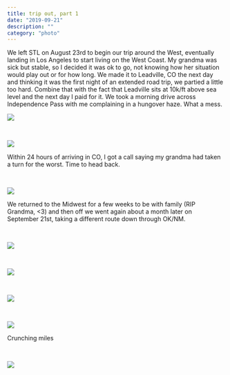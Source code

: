 ```yaml
---
title: trip out, part 1
date: "2019-09-21"
description: ""
category: "photo"
---
```


We left STL on August 23rd to begin our trip around the West, eventually landing in Los Angeles to start living on the West Coast. My grandma was sick but stable, so I decided it was ok to go, not knowing how her situation would play out or for how long. We made it to Leadville, CO the next day and thinking it was the first night of an extended road trip, we partied a little too hard. Combine that with the fact that Leadville sits at 10k/ft above sea level and the next day I paid for it. We took a morning drive across Independence Pass with me complaining in a hungover haze. What a mess.

![ ](https://sosphotoblog.s3.us-east-2.amazonaws.com/blog/2019/2019-09-21/tripout-1.jpg)

&nbsp;

![ ](https://sosphotoblog.s3.us-east-2.amazonaws.com/blog/2019/2019-09-21/tripout-2.jpg)

Within 24 hours of arriving in CO, I got a call saying my grandma had taken a turn for the worst. Time to head back.

&nbsp;

![ ](https://sosphotoblog.s3.us-east-2.amazonaws.com/blog/2019/2019-09-21/tripout-3.jpg)

We returned to the Midwest for a few weeks to be with family (RIP Grandma, <3) and then off we went again about a month later on September 21st, taking a different route down through OK/NM.

&nbsp;

![ ](https://sosphotoblog.s3.us-east-2.amazonaws.com/blog/2019/2019-09-21/tripout-4.jpg)

&nbsp;

![ ](https://sosphotoblog.s3.us-east-2.amazonaws.com/blog/2019/2019-09-21/tripout-5.jpg)

&nbsp;

![ ](https://sosphotoblog.s3.us-east-2.amazonaws.com/blog/2019/2019-09-21/tripout-6.jpg)

&nbsp;

![ ](https://sosphotoblog.s3.us-east-2.amazonaws.com/blog/2019/2019-09-21/tripout-7.jpg)

Crunching miles

&nbsp;

![ ](https://sosphotoblog.s3.us-east-2.amazonaws.com/blog/2019/2019-09-21/tripout-8.jpg)
